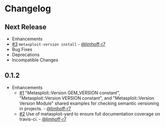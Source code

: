 # Changelog

## Next Release

* Enhancements
 * [#3](https://github.com/rapid7/metasploit-version/pull/3) `metasploit-version install` - [@limhoff-r7](https://github.com/limhoff-r7)
* Bug Fixes
* Deprecations
* Incompatible Changes

## 0.1.2

* Enhancements
  * [#1](https://github.com/rapid7/metasploit-version/pull/1) "Metasploit::Version GEM_VERSION constant",
    "Metasploit::Version VERSION constant", and "Metasploit::Version Version Module" shared examples for checking
    semantic versioning in projects. - [@limhoff-r7](https://github.com/limhoff-r7)
  * [#2](https://github.com/rapid7/metasploit-version/pull/2) Use of metasploit-yard to ensure full documentation
    coverage on travis-ci. - [@limhoff-r7](https://github.com/limhoff-r7)
